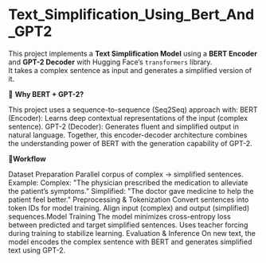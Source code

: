 # Text_Simplification_Using_Bert_And_GPT2
This project implements a **Text Simplification Model** using a **BERT Encoder** and **GPT-2 Decoder** with Hugging Face’s `transformers`  library.  
It takes a complex sentence as input and generates a simplified version of it.

🔹 **Why BERT + GPT-2?**

This project uses a sequence-to-sequence (Seq2Seq) approach with:
BERT (Encoder): Learns deep contextual representations of the input (complex sentence).
GPT-2 (Decoder): Generates fluent and simplified output in natural language.
Together, this encoder-decoder architecture combines the understanding power of BERT with the generation capability of GPT-2.

🔹**Workflow**

Dataset Preparation
Parallel corpus of complex → simplified sentences.
Example:
Complex: "The physician prescribed the medication to alleviate the patient’s symptoms."
Simplified: "The doctor gave medicine to help the patient feel better."
Preprocessing & Tokenization
Convert sentences into token IDs for model training.
Align input (complex) and output (simplified) sequences.Model Training
The model minimizes cross-entropy loss between predicted and target simplified sentences.
Uses teacher forcing during training to stabilize learning.
Evaluation & Inference
On new text, the model encodes the complex sentence with BERT and generates simplified text using GPT-2.
